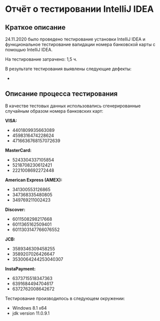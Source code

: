 # Отчёт о тестировании IntelliJ IDEA
## Краткое описание
24.11.2020 было проведено тестирование установки IntelliJ IDEA и функциональное тестирование валидации номера банковской карты с помощью IntelliJ IDEA. 

На тестирование затрачено: 1,5 ч.

В результате тестирования выявлены следующие дефекты:

* 

## Описание процесса тестирования

В качестве тестовых данных использовались сгенерированные случайным образом номера банковских карт:

**VISA:**
* 4401809935663089
* 4598316474228624
* 4716636768157072639

**MasterCard:**
* 5243304337105854
* 5218708230612421
* 2221008692272448

**American Express (AMEX):**
* 341300553126865
* 347368335480805
* 349769211002423

**Discover:**
* 6011508298217668
* 6011365162509401
* 6011303147766076552

**JCB:**
* 3589346309458255
* 3589207026426647
* 3530064244253040307

**InstaPayment:**
* 6373715518347363
* 6391684494704617
* 6372762008642672


Тестирование производилось в следующем окружении:

* Windows 8.1 x64
* jdk version 11.0.9.1